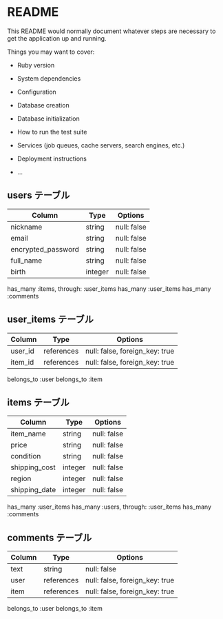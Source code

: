 # README

This README would normally document whatever steps are necessary to get the
application up and running.

Things you may want to cover:

* Ruby version

* System dependencies

* Configuration

* Database creation

* Database initialization

* How to run the test suite

* Services (job queues, cache servers, search engines, etc.)

* Deployment instructions

* ...

## users テーブル

| Column             | Type   | Options     |
| ------------------ | ------ | ----------- |
| nickname           | string | null: false |
| email              | string | null: false |
| encrypted_password | string | null: false |
| full_name          | string | null: false |
| birth              | integer| null: false |

has_many :items, through: :user_items
has_many :user_items
has_many :comments


## user_items テーブル

| Column             | Type      | Options                        |
| ------------------ | --------- | ------------------------------ |
| user_id            |references | null: false, foreign_key: true |
| item_id            |references | null: false, foreign_key: true |

belongs_to :user
belongs_to :item


## items テーブル

| Column             | Type   | Options     |
| ------------------ | ------ | ----------- |
| item_name          | string | null: false |
| price              | string | null: false |
| condition          | string | null: false |
| shipping_cost      | integer| null: false |
| region             | integer| null: false |
| shipping_date      | integer| null: false |

has_many :user_items
has_many :users, through: :user_items
has_many :comments



## comments テーブル

| Column             | Type      | Options                        |
| ------------------ | --------- | ------------------------------ |
| text               |string     | null: false                    |
| user               |references | null: false, foreign_key: true |
| item               |references | null: false, foreign_key: true |

belongs_to :user
belongs_to :item